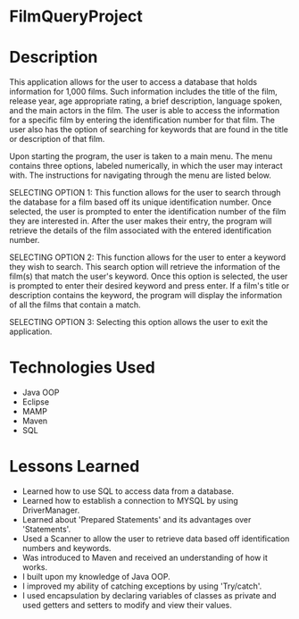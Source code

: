 # FilmQueryProject

# Description
This application allows for the user to access a database that holds information for 1,000 films. Such information includes the title of the film, release year, age appropriate rating, a brief description, language spoken, and the main actors in the film. The user is able to access the information for a specific film by entering the identification number for that film. The user also has the option of searching for keywords that are found in the title or description of that film. 

Upon starting the program, the user is taken to a main menu. The menu contains three options, labeled numerically, in which the user may interact with.
The instructions for navigating through the menu are listed below.

SELECTING OPTION 1:
This function allows for the user to search through the database for a film based off its unique identification number. Once selected, the user is prompted to enter the identification number of the film they are interested in. After the user makes their entry, the program will retrieve the details of the film associated with the entered identification number. 

SELECTING OPTION 2:
This function allows for the user to enter a keyword they wish to search. This search option will retrieve the information of the film(s) that match the user's keyword. Once this option is selected, the user is prompted to enter their desired keyword and press enter. If a film's title or description contains the keyword, the program will display the information of all the films that contain a match.

SELECTING OPTION 3:
Selecting this option allows the user to exit the application.

# Technologies Used
- Java OOP
- Eclipse
- MAMP
- Maven
- SQL

# Lessons Learned
- Learned how to use SQL to access data from a database.
- Learned how to establish a connection to MYSQL by using DriverManager.
- Learned about 'Prepared Statements' and its advantages over 'Statements'.
- Used a Scanner to allow the user to retrieve data based off identification numbers and keywords.
- Was introduced to Maven and received an understanding of how it works.
- I built upon my knowledge of Java OOP.
- I improved my ability of catching exceptions by using 'Try/catch'.
- I used encapsulation by declaring variables of classes as private and used getters and setters to modify and view their values.

